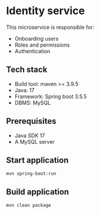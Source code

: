 # Identity service
This microservice is responsible for:
* Onboarding users
* Roles and permissions
* Authentication

## Tech stack
* Build tool: maven >= 3.9.5
* Java: 17
* Framework: Spring boot 3.5.5
* DBMS: MySQL

## Prerequisites
* Java SDK 17
* A MySQL server

## Start application
`mvn spring-boot:run`

## Build application
`mvn clean package`